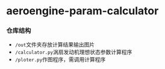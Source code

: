 # aeroengine-param-calculator

### 仓库结构

- `/out`文件夹存放计算结果输出图片
- `/calculator.py`涡扇发动机理想状态参数计算程序
- `/ploter.py`作图程序，需调用计算程序